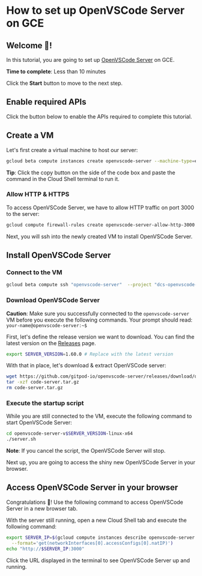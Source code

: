# How to set up OpenVSCode Server on GCE

## Welcome 👋!

In this tutorial, you are going to set up [OpenVSCode Server](https://github.com/gitpod-io/openvscode-server) on GCE.

**Time to complete**: Less than 10 minutes

Click the **Start** button to move to the next step.

## Enable required APIs

Click the button below to enable the APIs required to complete this tutorial.

<walkthrough-enable-apis apis="compute.googleapis.com"></walkthrough-enable-apis>

## Create a VM

Let's first create a virtual machine to host our server:

```bash
gcloud beta compute instances create openvscode-server --machine-type=e2-micro --image=ubuntu-2004-focal-v20210908 --image-project=ubuntu-os-cloud --boot-disk-size=10GB --boot-disk-type=pd-balanced --boot-disk-device-name=openvscode-server --tags=http-openvscode-server
```

**Tip**: Click the copy button on the side of the code box and paste the command in the Cloud Shell terminal to run it.

### Allow HTTP & HTTPS

To access OpenVSCode Server, we have to allow HTTP traffic on port 3000 to the server:

```bash
gcloud compute firewall-rules create openvscode-server-allow-http-3000 --direction=INGRESS --priority=1000 --network=default --action=ALLOW --rules=tcp:3000 --source-ranges=0.0.0.0/0 --target-tags=http-openvscode-server
```

Next, you will ssh into the newly created VM to install OpenVSCode Server.

## Install OpenVSCode Server

### Connect to the VM

```bash
gcloud beta compute ssh "openvscode-server"  --project "dcs-openvscode-server"
```

### Download OpenVSCode Server

**Caution**: Make sure you successfully connected to the `openvscode-server` VM before you execute the following commands. Your prompt should read: `your-name@openvscode-server:~$`

First, let's define the release version we want to download. You can find the latest version on the [Releases](https://github.com/gitpod-io/openvscode-server/releases) page.

```bash
export SERVER_VERSION=1.60.0 # Replace with the latest version
```

With that in place, let's download & extract OpenVSCode server:

```bash
wget https://github.com/gitpod-io/openvscode-server/releases/download/openvscode-server-v$SERVER_VERSION/openvscode-server-v$SERVER_VERSION-linux-x64.tar.gz -O code-server.tar.gz
tar -xzf code-server.tar.gz
rm code-server.tar.gz
```

### Execute the startup script

While you are still connected to the VM, execute the following command to start OpenVSCode Server:

```bash
cd openvscode-server-v$SERVER_VERSION-linux-x64
./server.sh
```

**Note**: If you cancel the script, the OpenVSCode Server will stop.

Next up, you are going to access the shiny new OpenVSCode Server in your browser.

## Access OpenVSCode Server in your browser

Congratulations 🎉! Use the following command to access OpenVSCode Server in a new browser tab.

With the server still running, open a new Cloud Shell tab and execute the following command:

```bash
export SERVER_IP=$(gcloud compute instances describe openvscode-server \
  --format='get(networkInterfaces[0].accessConfigs[0].natIP)')
echo "http://$SERVER_IP:3000"
```

Click the URL displayed in the terminal to see OpenVSCode Server up and running.
